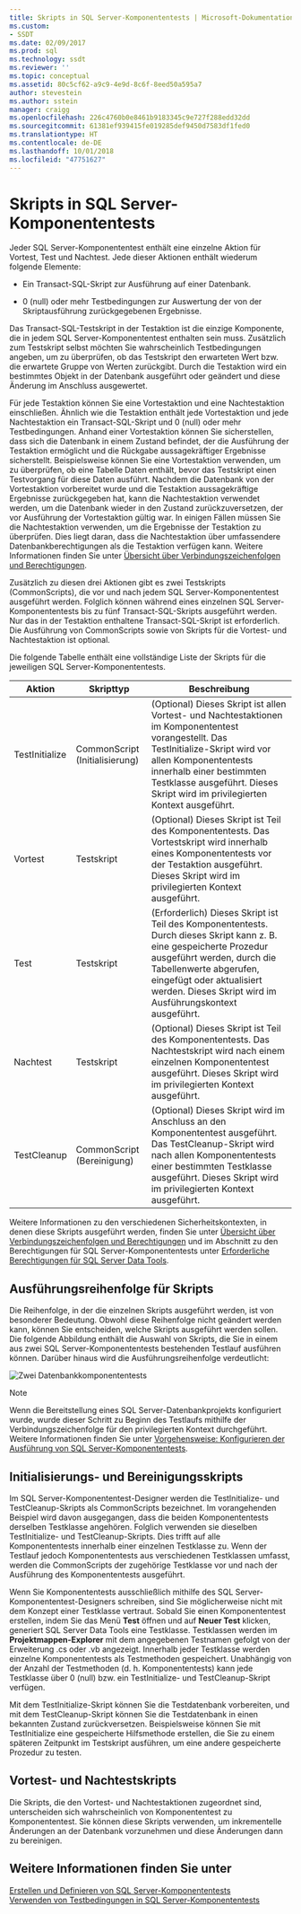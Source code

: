 ```yaml
---
title: Skripts in SQL Server-Komponententests | Microsoft-Dokumentation
ms.custom:
- SSDT
ms.date: 02/09/2017
ms.prod: sql
ms.technology: ssdt
ms.reviewer: ''
ms.topic: conceptual
ms.assetid: 80c5cf62-a9c9-4e9d-8c6f-8eed50a595a7
author: stevestein
ms.author: sstein
manager: craigg
ms.openlocfilehash: 226c4760b0e8461b9183345c9e727f288edd32dd
ms.sourcegitcommit: 61381ef939415fe019285def9450d7583df1fed0
ms.translationtype: HT
ms.contentlocale: de-DE
ms.lasthandoff: 10/01/2018
ms.locfileid: "47751627"
---
```

# <a name="scripts-in-sql-server-unit-tests"></a>Skripts in SQL Server-Komponententests
Jeder SQL Server-Komponententest enthält eine einzelne Aktion für Vortest, Test und Nachtest. Jede dieser Aktionen enthält wiederum folgende Elemente:  
  
-   Ein Transact\-SQL-Skript zur Ausführung auf einer Datenbank.  
  
-   0 (null) oder mehr Testbedingungen zur Auswertung der von der Skriptausführung zurückgegebenen Ergebnisse.  
  
Das Transact\-SQL-Testskript in der Testaktion ist die einzige Komponente, die in jedem SQL Server-Komponententest enthalten sein muss. Zusätzlich zum Testskript selbst möchten Sie wahrscheinlich Testbedingungen angeben, um zu überprüfen, ob das Testskript den erwarteten Wert bzw. die erwartete Gruppe von Werten zurückgibt. Durch die Testaktion wird ein bestimmtes Objekt in der Datenbank ausgeführt oder geändert und diese Änderung im Anschluss ausgewertet.  
  
Für jede Testaktion können Sie eine Vortestaktion und eine Nachtestaktion einschließen. Ähnlich wie die Testaktion enthält jede Vortestaktion und jede Nachtestaktion ein Transact\-SQL-Skript und 0 (null) oder mehr Testbedingungen. Anhand einer Vortestaktion können Sie sicherstellen, dass sich die Datenbank in einem Zustand befindet, der die Ausführung der Testaktion ermöglicht und die Rückgabe aussagekräftiger Ergebnisse sicherstellt. Beispielsweise können Sie eine Vortestaktion verwenden, um zu überprüfen, ob eine Tabelle Daten enthält, bevor das Testskript einen Testvorgang für diese Daten ausführt. Nachdem die Datenbank von der Vortestaktion vorbereitet wurde und die Testaktion aussagekräftige Ergebnisse zurückgegeben hat, kann die Nachtestaktion verwendet werden, um die Datenbank wieder in den Zustand zurückzuversetzen, der vor Ausführung der Vortestaktion gültig war. In einigen Fällen müssen Sie die Nachtestaktion verwenden, um die Ergebnisse der Testaktion zu überprüfen. Dies liegt daran, dass die Nachtestaktion über umfassendere Datenbankberechtigungen als die Testaktion verfügen kann. Weitere Informationen finden Sie unter [Übersicht über Verbindungszeichenfolgen und Berechtigungen](../ssdt/overview-of-connection-strings-and-permissions.md).  
  
Zusätzlich zu diesen drei Aktionen gibt es zwei Testskripts (CommonScripts), die vor und nach jedem SQL Server-Komponententest ausgeführt werden. Folglich können während eines einzelnen SQL Server-Komponententests bis zu fünf Transact\-SQL-Skripts ausgeführt werden. Nur das in der Testaktion enthaltene Transact\-SQL-Skript ist erforderlich. Die Ausführung von CommonScripts sowie von Skripts für die Vortest- und Nachtestaktion ist optional.  
  
Die folgende Tabelle enthält eine vollständige Liste der Skripts für die jeweiligen SQL Server-Komponententests.  
  
|**Aktion**|**Skripttyp**|**Beschreibung**|  
|--------------|-------------------|-------------------|  
|TestInitialize|CommonScript (Initialisierung)|(Optional) Dieses Skript ist allen Vortest- und Nachtestaktionen im Komponententest vorangestellt. Das TestInitialize-Skript wird vor allen Komponententests innerhalb einer bestimmten Testklasse ausgeführt. Dieses Skript wird im privilegierten Kontext ausgeführt.|  
|Vortest|Testskript|(Optional) Dieses Skript ist Teil des Komponententests. Das Vortestskript wird innerhalb eines Komponententests vor der Testaktion ausgeführt. Dieses Skript wird im privilegierten Kontext ausgeführt.|  
|Test|Testskript|(Erforderlich) Dieses Skript ist Teil des Komponententests. Durch dieses Skript kann z. B. eine gespeicherte Prozedur ausgeführt werden, durch die Tabellenwerte abgerufen, eingefügt oder aktualisiert werden. Dieses Skript wird im Ausführungskontext ausgeführt.|  
|Nachtest|Testskript|(Optional) Dieses Skript ist Teil des Komponententests. Das Nachtestskript wird nach einem einzelnen Komponententest ausgeführt. Dieses Skript wird im privilegierten Kontext ausgeführt.|  
|TestCleanup|CommonScript (Bereinigung)|(Optional) Dieses Skript wird im Anschluss an den Komponententest ausgeführt. Das TestCleanup-Skript wird nach allen Komponententests einer bestimmten Testklasse ausgeführt. Dieses Skript wird im privilegierten Kontext ausgeführt.|  
  
Weitere Informationen zu den verschiedenen Sicherheitskontexten, in denen diese Skripts ausgeführt werden, finden Sie unter [Übersicht über Verbindungszeichenfolgen und Berechtigungen](../ssdt/overview-of-connection-strings-and-permissions.md) und im Abschnitt zu den Berechtigungen für SQL Server-Komponententests unter [Erforderliche Berechtigungen für SQL Server Data Tools](../ssdt/required-permissions-for-sql-server-data-tools.md).  
  
## <a name="order-in-which-scripts-are-run"></a>Ausführungsreihenfolge für Skripts  
Die Reihenfolge, in der die einzelnen Skripts ausgeführt werden, ist von besonderer Bedeutung. Obwohl diese Reihenfolge nicht geändert werden kann, können Sie entscheiden, welche Skripts ausgeführt werden sollen. Die folgende Abbildung enthält die Auswahl von Skripts, die Sie in einem aus zwei SQL Server-Komponententests bestehenden Testlauf ausführen können. Darüber hinaus wird die Ausführungsreihenfolge verdeutlicht:  
  
![Zwei Datenbankkomponententests](../ssdt/media/twodatabaseunittests.png "Zwei Datenbankkomponententests")  
  
> [!NOTE]  
> Wenn die Bereitstellung eines SQL Server-Datenbankprojekts konfiguriert wurde, wurde dieser Schritt zu Beginn des Testlaufs mithilfe der Verbindungszeichenfolge für den privilegierten Kontext durchgeführt. Weitere Informationen finden Sie unter [Vorgehensweise: Konfigurieren der Ausführung von SQL Server-Komponententests](../ssdt/how-to-configure-sql-server-unit-test-execution.md).  
  
## <a name="initialization-and-cleanup-scripts"></a>Initialisierungs- und Bereinigungsskripts  
Im SQL Server-Komponententest-Designer werden die TestInitialize- und TestCleanup-Skripts als CommonScripts bezeichnet. Im vorangehenden Beispiel wird davon ausgegangen, dass die beiden Komponententests derselben Testklasse angehören. Folglich verwenden sie dieselben TestInitialize- und TestCleanup-Skripts. Dies trifft auf alle Komponententests innerhalb einer einzelnen Testklasse zu. Wenn der Testlauf jedoch Komponententests aus verschiedenen Testklassen umfasst, werden die CommonScripts der zugehörige Testklasse vor und nach der Ausführung des Komponententests ausgeführt.  
  
Wenn Sie Komponententests ausschließlich mithilfe des SQL Server-Komponententest-Designers schreiben, sind Sie möglicherweise nicht mit dem Konzept einer Testklasse vertraut. Sobald Sie einen Komponententest erstellen, indem Sie das Menü **Test** öffnen und auf **Neuer Test** klicken, generiert SQL Server Data Tools eine Testklasse. Testklassen werden im **Projektmappen-Explorer** mit dem angegebenen Testnamen gefolgt von der Erweiterung .cs oder .vb angezeigt. Innerhalb jeder Testklasse werden einzelne Komponententests als Testmethoden gespeichert. Unabhängig von der Anzahl der Testmethoden (d. h. Komponententests) kann jede Testklasse über 0 (null) bzw. ein TestInitialize- und TestCleanup-Skript verfügen.  
  
Mit dem TestInitialize-Skript können Sie die Testdatenbank vorbereiten, und mit dem TestCleanup-Skript können Sie die Testdatenbank in einen bekannten Zustand zurückversetzen. Beispielsweise können Sie mit TestInitialize eine gespeicherte Hilfsmethode erstellen, die Sie zu einem späteren Zeitpunkt im Testskript ausführen, um eine andere gespeicherte Prozedur zu testen.  
  
## <a name="pre-test-and-post-test-scripts"></a>Vortest- und Nachtestskripts  
Die Skripts, die den Vortest- und Nachtestaktionen zugeordnet sind, unterscheiden sich wahrscheinlich von Komponententest zu Komponententest. Sie können diese Skripts verwenden, um inkrementelle Änderungen an der Datenbank vorzunehmen und diese Änderungen dann zu bereinigen.  
  
## <a name="see-also"></a>Weitere Informationen finden Sie unter  
[Erstellen und Definieren von SQL Server-Komponententests](../ssdt/creating-and-defining-sql-server-unit-tests.md)  
[Verwenden von Testbedingungen in SQL Server-Komponententests](../ssdt/using-test-conditions-in-sql-server-unit-tests.md)  
  
